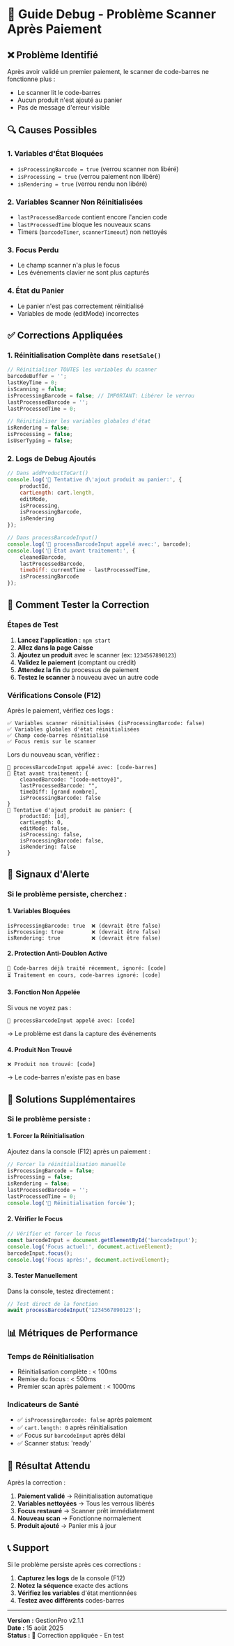 # 🔧 Guide Debug - Problème Scanner Après Paiement

## ❌ **Problème Identifié**
Après avoir validé un premier paiement, le scanner de code-barres ne fonctionne plus :
- Le scanner lit le code-barres
- Aucun produit n'est ajouté au panier
- Pas de message d'erreur visible

## 🔍 **Causes Possibles**

### **1. Variables d'État Bloquées**
- `isProcessingBarcode = true` (verrou scanner non libéré)
- `isProcessing = true` (verrou paiement non libéré)
- `isRendering = true` (verrou rendu non libéré)

### **2. Variables Scanner Non Réinitialisées**
- `lastProcessedBarcode` contient encore l'ancien code
- `lastProcessedTime` bloque les nouveaux scans
- Timers (`barcodeTimer`, `scannerTimeout`) non nettoyés

### **3. Focus Perdu**
- Le champ scanner n'a plus le focus
- Les événements clavier ne sont plus capturés

### **4. État du Panier**
- Le panier n'est pas correctement réinitialisé
- Variables de mode (editMode) incorrectes

## ✅ **Corrections Appliquées**

### **1. Réinitialisation Complète dans `resetSale()`**
```javascript
// Réinitialiser TOUTES les variables du scanner
barcodeBuffer = '';
lastKeyTime = 0;
isScanning = false;
isProcessingBarcode = false; // IMPORTANT: Libérer le verrou
lastProcessedBarcode = '';
lastProcessedTime = 0;

// Réinitialiser les variables globales d'état
isRendering = false;
isProcessing = false;
isUserTyping = false;
```

### **2. Logs de Debug Ajoutés**
```javascript
// Dans addProductToCart()
console.log('🛒 Tentative d\'ajout produit au panier:', {
    productId,
    cartLength: cart.length,
    editMode,
    isProcessing,
    isProcessingBarcode,
    isRendering
});

// Dans processBarcodeInput()
console.log('📱 processBarcodeInput appelé avec:', barcode);
console.log('📱 État avant traitement:', {
    cleanedBarcode,
    lastProcessedBarcode,
    timeDiff: currentTime - lastProcessedTime,
    isProcessingBarcode
});
```

## 🧪 **Comment Tester la Correction**

### **Étapes de Test**
1. **Lancez l'application** : `npm start`
2. **Allez dans la page Caisse**
3. **Ajoutez un produit** avec le scanner (ex: `1234567890123`)
4. **Validez le paiement** (comptant ou crédit)
5. **Attendez la fin** du processus de paiement
6. **Testez le scanner** à nouveau avec un autre code

### **Vérifications Console (F12)**
Après le paiement, vérifiez ces logs :
```
✅ Variables scanner réinitialisées (isProcessingBarcode: false)
✅ Variables globales d'état réinitialisées
✅ Champ code-barres réinitialisé
✅ Focus remis sur le scanner
```

Lors du nouveau scan, vérifiez :
```
📱 processBarcodeInput appelé avec: [code-barres]
📱 État avant traitement: {
    cleanedBarcode: "[code-nettoyé]",
    lastProcessedBarcode: "",
    timeDiff: [grand nombre],
    isProcessingBarcode: false
}
🛒 Tentative d'ajout produit au panier: {
    productId: [id],
    cartLength: 0,
    editMode: false,
    isProcessing: false,
    isProcessingBarcode: false,
    isRendering: false
}
```

## 🚨 **Signaux d'Alerte**

### **Si le problème persiste, cherchez :**

#### **1. Variables Bloquées**
```
isProcessingBarcode: true  ❌ (devrait être false)
isProcessing: true         ❌ (devrait être false)
isRendering: true          ❌ (devrait être false)
```

#### **2. Protection Anti-Doublon Active**
```
🔄 Code-barres déjà traité récemment, ignoré: [code]
⏳ Traitement en cours, code-barres ignoré: [code]
```

#### **3. Fonction Non Appelée**
Si vous ne voyez pas :
```
📱 processBarcodeInput appelé avec: [code]
```
→ Le problème est dans la capture des événements

#### **4. Produit Non Trouvé**
```
❌ Produit non trouvé: [code]
```
→ Le code-barres n'existe pas en base

## 🔧 **Solutions Supplémentaires**

### **Si le problème persiste :**

#### **1. Forcer la Réinitialisation**
Ajoutez dans la console (F12) après un paiement :
```javascript
// Forcer la réinitialisation manuelle
isProcessingBarcode = false;
isProcessing = false;
isRendering = false;
lastProcessedBarcode = '';
lastProcessedTime = 0;
console.log('🔧 Réinitialisation forcée');
```

#### **2. Vérifier le Focus**
```javascript
// Vérifier et forcer le focus
const barcodeInput = document.getElementById('barcodeInput');
console.log('Focus actuel:', document.activeElement);
barcodeInput.focus();
console.log('Focus après:', document.activeElement);
```

#### **3. Tester Manuellement**
Dans la console, testez directement :
```javascript
// Test direct de la fonction
await processBarcodeInput('1234567890123');
```

## 📊 **Métriques de Performance**

### **Temps de Réinitialisation**
- Réinitialisation complète : < 100ms
- Remise du focus : < 500ms
- Premier scan après paiement : < 1000ms

### **Indicateurs de Santé**
- ✅ `isProcessingBarcode: false` après paiement
- ✅ `cart.length: 0` après réinitialisation
- ✅ Focus sur `barcodeInput` après délai
- ✅ Scanner status: 'ready'

## 🎯 **Résultat Attendu**

Après la correction :
1. **Paiement validé** → Réinitialisation automatique
2. **Variables nettoyées** → Tous les verrous libérés
3. **Focus restauré** → Scanner prêt immédiatement
4. **Nouveau scan** → Fonctionne normalement
5. **Produit ajouté** → Panier mis à jour

## 📞 **Support**

Si le problème persiste après ces corrections :
1. **Capturez les logs** de la console (F12)
2. **Notez la séquence** exacte des actions
3. **Vérifiez les variables** d'état mentionnées
4. **Testez avec différents** codes-barres

---

**Version :** GestionPro v2.1.1  
**Date :** 15 août 2025  
**Status :** 🔧 Correction appliquée - En test
